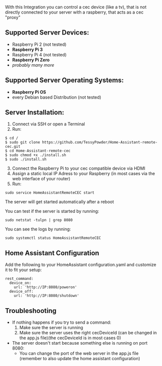 With this Integration you can control a cec device (like a tv), that is not directly connected to your server with a raspberry, that acts as a cec "proxy"

## Supported Server Devices:
- Raspberry Pi 2 (not tested)
- __Raspberry Pi 3__
- Raspberry Pi 4 (not tested)
- __Raspberry Pi Zero__
- *probably many more*

## Supported Server Operating Systems:
- __Raspberry Pi OS__
- every Debian based Distribution (not tested) 

## Server Installation:
1. Connect via SSH or open a Terminal
2. Run:
```
$ cd /
$ sudo git clone https://github.com/TessyPowder/Home-Assistant-remote-cec.git
$ cd Home-Assistant-remote-cec
$ sudo chmod +x ./install.sh
$ sudo ./install.sh
```
3. Connect the Raspberry Pi to your cec compatible device via HDMI
4. Assign a static local IP Adress to your Raspberry (in most cases via the web interface of your router)
5. Run:
```
sudo service HomeAssistantRemoteCEC start
```

The server will get started automatically after a reboot


You can test if the server is started by running:
```
sudo netstat -tulpn | grep 8080
```
You can see the logs by running:
```
sudo systemctl status HomeAssistantRemoteCEC
```

## Home Assistant Configuration
Add the following to your HomeAssistant configuration.yaml and customize it to fit your setup:

```
rest_command:
  device_on:
    url: 'http://IP:8080/poweron'
  device_off:
    url: 'http://IP:8080/shutdown'
```

## Troubleshooting
- If nothing happens if you try to send a command:
  1. Make sure the server is running
  2. Make sure the server uses the right cecDeviceId (can be changed in the app.js file)(the cecDeviceId is in most cases 0)
- The server doesn't start because something else is running on port 8080:
  - You can change the port of the web server in the app.js file (remember to also update the home assistant configuration)
